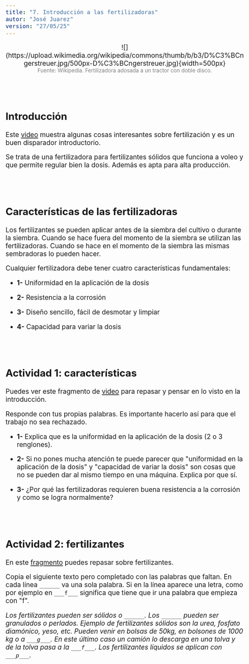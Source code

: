 ```yaml
---
title: "7. Introducción a las fertilizadoras"
autor: "José Juarez"
version: "27/05/25" 
---
```


<span hidden>Local path of the file: "H:/cfr/mye5/"</span>
<span hidden>Local path of images: "H:/cfr/mye5/_i/"</span>

<span hidden>Image</span>
   <center>![](https://upload.wikimedia.org/wikipedia/commons/thumb/b/b3/D%C3%BCngerstreuer.jpg/500px-D%C3%BCngerstreuer.jpg){width=500px}</center>
   <center><span class="grey3 size80">Fuente: Wikipedia. Fertilizadora adosada a un tractor con doble disco.</span></center>


<br><br>


## Introducción

Este [video](https://www.youtube.com/watch?v=pfSDi5a7zQE) muestra algunas cosas interesantes sobre fertilización y es un buen disparador introductorio.

Se trata de una fertilizadora para fertilizantes sólidos que funciona a voleo y que permite regular bien la dosis. Además es apta para alta producción.


<br><br>


## Características de las fertilizadoras

Los fertilizantes se pueden aplicar antes de la siembra del cultivo o durante la siembra. Cuando se hace fuera del momento de la siembra se utilizan las fertilizadoras. Cuando se hace en el momento de la siembra las mismas sembradoras lo pueden hacer. 

Cualquier fertilizadora debe tener cuatro características fundamentales:


- **1-** Uniformidad en la aplicación de la dosis

- **2-** Resistencia a la corrosión

- **3-** Diseño sencillo, fácil de desmotar y limpiar

- **4-** Capacidad para variar la dosis


<br><br>


## Actividad 1: características

Puedes ver este fragmento de [video](https://www.youtubetrimmer.com/view/?v=9cC852nPZ7E&start=0&end=87&loop=0) para repasar y pensar en lo visto en la introducción.

Responde con tus propias palabras. Es importante hacerlo así para que el trabajo no sea rechazado.

- **1-** Explica que es la uniformidad en la aplicación de la dosis (2 o 3 renglones).

- **2-** Si no pones mucha atención te puede parecer que "uniformidad en la aplicación de la dosis" y "capacidad de variar la dosis" son cosas que no se pueden dar al mismo tiempo en una máquina. Explica por que sí.

- **3-** ¿Por qué las fertilizadoras requieren buena resistencia a la corrosión y como se logra normalmente?
  

<br><br>
 

## Actividad 2: fertilizantes

En este [fragmento](https://www.youtubetrimmer.com/view/?v=9cC852nPZ7E&start=87&end=200&loop=0) puedes repasar sobre fertilizantes.

Copia el siguiente texto pero completado con las palabras que faltan. En cada línea `______` va una sola palabra. Si en la línea aparece una letra, como por ejemplo en `___f___` significa que tiene que ir una palabra que empieza con "f".

*Los fertilizantes pueden ser sólidos o `______`. Los `______` pueden ser granulados o perlados. Ejemplo de fertilizantes sólidos son la urea, fosfato diamónico, yeso, etc. Pueden venir en bolsas de 50kg, en bolsones de 1000 kg o a `___g___`. En este último caso un camión lo descarga en una tolva y de la tolva pasa a la `___f___`. Los fertilizantes líquidos se aplican con `___p___`.*


<div hidden>
*Los fertilizantes pueden ser sólidos o ___líquidos___. Los ___sólidos___ pueden ser granulados o perlados. Ejemplo de fertilizantes sólidos son la urea, fosfato diamónico, yeso, etc. Pueden venir en bolsas de 50kg, en bolsones de 1000 kg o a ___g___granel___. En este último caso un camión lo descarga en una tolva y de la tolva pasa a la ___f___fertilizadora___. Los fertilizantes líquidos se aplican con ___p___pulverizadoras___.*
</div>



<!-- HTML style definitions -->
<style>
/* Colors */
.grey1 {color: #b3b3b3;} /* my light-grey */
.grey2 {color: #999999;} /* my middle-grey */
.grey3 {color: #808080;} /* my dark-grey */
.blue1 {color: #6495ed;} /* nvim blue */
.blue2 {color: #276cdf;} /* Andrew Ng Blue */
.sky1 {color: #7dbed8;} /* nvim sky */
.sky2 {color: #27a2db;}   /* my sky */
.green {color: #81b524;} /* my green */
.red1 {color: #ec5469;} /* my coral-red */
.red2 {color: #f44336;} /* my red */
.rose {color: #ec9998:} /* nvim rose */
.gold {color: #df9d43;} /* Andrew Ng gold */
.orange1 {color: #fda556;} /* nvim orange */
.orange2 {color: #ff9505;} /*Andrew Ng orange */
.purple1 {color: #ff40ff;} /* Andrew Ng purple */
.purple2 {color: #d164d7;} /* Andrew Ng purple */
/* Font Size */
.size90 {font-size: 0.9em;}
.size85 {font-size: 0.85em;}
.size80 {font-size: 0.8em;}
.size70 {font-size: 0.7em;}
/* Document General Font Size */
body {font-size: 1.3em;}
</style>
<!-- Use <span> inline and <div> with several lines --->
